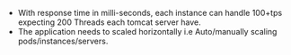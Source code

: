 * With response time in milli-seconds, each instance can handle 100+tps expecting 200 Threads each tomcat server have.
* The application needs to scaled horizontally i.e Auto/manually scaling pods/instances/servers.